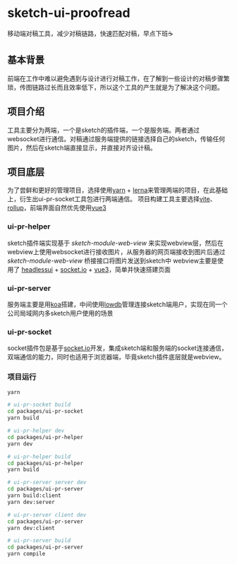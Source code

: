 # sketch-ui-proofread
移动端对稿工具，减少对稿链路，快速匹配对稿，早点下班☕️

## 基本背景
前端在工作中难以避免遇到与设计进行对稿工作，在了解到一些设计的对稿步骤繁琐，传图链路过长而且效率低下，所以这个工具的产生就是为了解决这个问题。

## 项目介绍
工具主要分为两端，一个是sketch的插件端，一个是服务端。两者通过websocket进行通信。对稿通过服务端提供的链接选择自己的sketch，传输任何图片，然后在sketch端直接显示，并直接对齐设计稿。

## 项目底层
为了尝鲜和更好的管理项目，选择使用[yarn](https://yarnpkg.com/) + [lerna](https://github.com/lerna/lerna)来管理两端的项目，在此基础上，衍生出ui-pr-socket工具包进行两端通信。
项目构建工具主要选择[vite](https://vitejs.dev/)、[rollup](https://rollupjs.org/guide/en/)，前端界面自然优先使用[vue3](https://vuejs.org/)

### ui-pr-helper
sketch插件端实现基于 *sketch-module-web-view* 来实现webview层，然后在webview上使用websocket进行接收图片，从服务器的网页端接收到图片后通过 *sketch-module-web-view* 桥接接口将图片发送到sketch中
webview主要是使用了 [headlessui](https://headlessui.dev/vue/) + [socket.io](https://socket.io/docs/v4/) + [vue3](https://vuejs.org/)，简单并快速搭建页面

### ui-pr-server
服务端主要是用[koa](https://koajs.com/)搭建，中间使用[lowdb](https://github.com/typicode/lowdb/tree/v1.0.0)管理连接sketch端用户，实现在同一个公司局域网内多sketch用户使用的场景

### ui-pr-socket
socket插件包是基于[socket.io](https://socket.io/docs/v4/)开发，集成sketch端和服务端的socket连接通信，双端通信的能力，同时也适用于浏览器端，毕竟sketch插件底层就是webview。

### 项目运行
```bash
yarn

# ui-pr-socket build
cd packages/ui-pr-socket
yarn build

# ui-pr-helper dev
cd packages/ui-pr-helper
yarn dev

# ui-pr-helper build
cd packages/ui-pr-helper
yarn build

# ui-pr-server server dev
cd packages/ui-pr-server
yarn build:client
yarn dev:server

# ui-pr-server client dev
cd packages/ui-pr-server
yarn dev:client

# ui-pr-server build
cd packages/ui-pr-server
yarn compile

```
